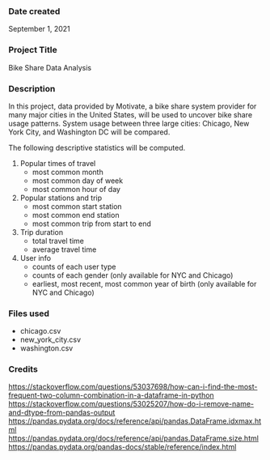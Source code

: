 ### Date created
September 1, 2021

### Project Title
Bike Share Data Analysis

### Description
In this project, data provided by Motivate, a bike share system provider for many major cities in the United States, will be used to uncover bike share usage patterns. System usage between three large cities: Chicago, New York City, and Washington DC will be compared.

The following descriptive statistics will be computed.
1. Popular times of travel
    * most common month
    * most common day of week
    * most common hour of day
2. Popular stations and trip
    * most common start station
    * most common end station
    * most common trip from start to end
3. Trip duration
    * total travel time
    * average travel time
4. User info
    * counts of each user type
    * counts of each gender (only available for NYC and Chicago)
    * earliest, most recent, most common year of birth (only available for NYC and Chicago)

### Files used
* chicago.csv
* new_york_city.csv
* washington.csv

### Credits
https://stackoverflow.com/questions/53037698/how-can-i-find-the-most-frequent-two-column-combination-in-a-dataframe-in-python
https://stackoverflow.com/questions/53025207/how-do-i-remove-name-and-dtype-from-pandas-output
https://pandas.pydata.org/docs/reference/api/pandas.DataFrame.idxmax.html
https://pandas.pydata.org/docs/reference/api/pandas.DataFrame.size.html
https://pandas.pydata.org/pandas-docs/stable/reference/index.html

